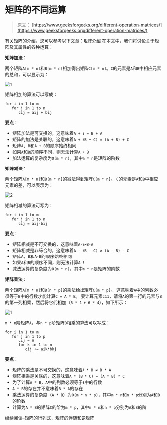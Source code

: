 # 矩阵的不同运算

> 原文： [https://www.geeksforgeeks.org/different-operation-matrices/](https://www.geeksforgeeks.org/different-operation-matrices/)

有关矩阵的介绍，您可以参考以下文章：[矩阵介绍](https://www.geeksforgeeks.org/matrix-introduction/)
在本文中，我们将讨论关于矩阵及其属性的各种运算：

**矩阵加法**：

两个矩阵`A[m * n]`和`B[m * n]`相加得出矩阵`C[m * n]`。`C`的元素是`A`和`B`中相应元素的总和，可以显示为：

![1](img/4b56786031dd71ba4a795ed83857cee0.png)

矩阵相加的算法可以写成：

```
for i in 1 to m
   for j in 1 to n
      cij = aij + bij
```

**要点**：

*   矩阵加法是可交换的，这意味着`A + B = B + A`
*   矩阵的加法是关联的，这意味着`A + (B + C) = (A + B) + C`
*   矩阵`A, B`和`A + B`的顺序始终相同
*   如果`A`和`B`的顺序不同，则无法计算`A + B`
*   加法运算的复杂度为`O(m * n)`，其中`m * n`是矩阵的阶数

**矩阵减法**：

两个矩阵`A[m * n]`和`B[m * n]`的减法得到矩阵`C[m * n]`。 `C`的元素是`A`和`B`中相应元素的差，可以表示为：

![2](img/26624e6a6b6d342919b87892732dcef0.png)

矩阵相减的算法可写为：

```
for i in 1 to m
   for j in 1 to n
      cij = aij-bij
```

**要点**：

*   矩阵相减是不可交换的，这意味着`A-B≠B-A`
*   矩阵相减是非缔合的，这意味着`A - (B - C) ≠ (A - B) - C`
*   矩阵`A, B`和`A-B`的顺序始终相同
*   如果`A`和`B`的顺序不同，则无法计算`A-B`
*   减法运算的复杂度为`O(m * n)`，其中`m * n`是矩阵的阶数

**矩阵乘法**：

两个矩阵`A[m * n]`和`B[n * p]`的乘法给出矩阵`C[m * p]`。 这意味着`A`中的列数必须等于`B`中的行数才能计算`C = A * B`。 要计算元素`c11`，请将`A`的第一行的元素与`B`的第一列相乘，然后将它们相加（`5 * 1 + 6 * 4`），如下所示：

![1](img/26e4ce87fd84f2f98afd76cc2bfa18d5.png)

`m * n`阶矩阵`A`，与`n * p`阶矩阵`B`相乘的算法可以写成：

```
for i in 1 to m
   for j in 1 to p
      cij = 0
      for k in 1 to n
         cij += aik*bkj
```

**要点**：

*   矩阵的乘法是不可交换的，这意味着`A * B ≠ B * A`
*   矩阵相乘是关联的，这意味着`A * (B * C) = (A * B) * C`
*   为了计算`A * B`，`A`中的列数必须等于`B`中的行数
*   `A * B`的存在并不意味着`B * A`的存在
*   乘法运算的复杂度（`A * B`）为`O(m * n * p)`，其中`m * n`和`n * p`分别为`A`和`B`的阶数
*   计算为`A * B`的矩阵`C`的阶为`m * p`，其中`m * n`和`n * p`分别为`A`和`B`的阶

继续阅读–矩阵[的行列式](https://www.geeksforgeeks.org/determinant-of-a-matrix/)，[矩阵的伴随和逆矩阵](https://www.geeksforgeeks.org/adjoint-inverse-matrix/)



